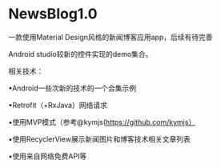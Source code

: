 # NewsBlog1.0
一款使用Material Design风格的新闻博客应用app，后续有待完善

Android studio较新的控件实现的demo集合。

相关技术：

•Android一些次新的技术的一个合集示例

•Retrofit（+RxJava）网络请求

•使用MVP模式（参考@kymjs(https://github.com/kymjs）

•使用RecyclerView展示新闻图片和博客技术相关文章列表

•使用来自网络免费API等

